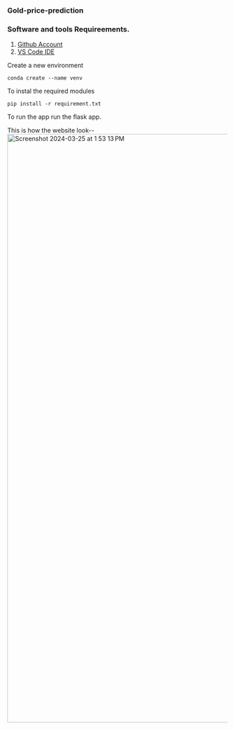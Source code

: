 ### Gold-price-prediction


### Software and tools Requireements.

1. [Github Account](https://github.com)
2. [VS Code IDE](https://code.visualstudio.com/)



Create a new environment

```
conda create --name venv
```

To instal the required modules

```
pip install -r requirement.txt
```

To run the app run the flask app.

This is how the website look--
<img width="1348" alt="Screenshot 2024-03-25 at 1 53 13 PM" src="https://github.com/sunalipatro/Gold-price-prediction/assets/95564560/37aa7fa6-2243-4a25-b520-9a7e92d5f1e9">
